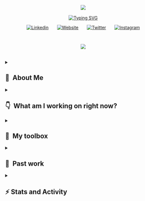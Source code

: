 <p align="center">
  <a href="https://github.com/MadeByParker">
    <img src="https://imgur.com/CcIl23O.png"/>
  </a>
</p>

<p align="center">
  <!-- Typing SVG by DenverCoder1 - https://github.com/DenverCoder1/readme-typing-svg -->
  <a href="https://git.io/typing-svg"><img src="https://readme-typing-svg.demolab.com?font=Fira+Code&size=22&pause=1000&color=0884DF&center=true&vCenter=true&random=false&width=540&height=55&lines=Always+learning+new+things;Data+Forensics+Investigator+in+the+day;Web+Developer+at+night;Cyber+Security+Advocate;5%2B+years+of+coding+experience" alt="Typing SVG" /></a>
</p>

<p align="center">
  <a href="https://www.linkedin.com/in/madebyparker/"><img width="32px" alt="Linkedin" title="Linkedin" src="https://imgur.com/kHKUX5F.png"/></a>
  &#8287;&#8287;&#8287;&#8287;&#8287;
  <a href="https://harryparker.co.uk/"><img width="32" alt="Website" title="Website" src="https://imgur.com/oEMrwNP.png"/></a>
  &#8287;&#8287;&#8287;&#8287;&#8287;
  <a href="https://twitter.com/MadeByParker12"><img width="32" alt="Twitter" title="Twitter" src="https://imgur.com/LSb3I96.png"/></a>
  &#8287;&#8287;&#8287;&#8287;&#8287;
  <a href="https://www.instagram.com/_madebyparker/"><img width="32" alt="Instagram" title="Instagram" src="https://imgur.com/42s3BEX.png"/></a>
</p>

<br/> 

<p align="center">
  <a href="https://github.com/MadeByParker">
    <img src="https://imgur.com/6gBBfs8.png" height="128px"/>
  </a>
</p>

<br/>

<details>
  <summary><h2>👦 &nbsp;About Me</h2></summary>

  <h3>👋 &nbsp;Hi there, my name is Harry</h3>

  <p align="left">I have a big interest in technology (more specifically Cyber Security and protecting people online), currently working in Data Forensics. I enjoy coding cyber security projects, wondering about how AI will take over the world alongside creating interactive, user-friendly UI websites. I play football, sometimes too passionate, enjoy playing video games and being an all-round good human being. You can find me on Instagram <a href="https://www.instagram.com/_madebyparker/">@_madebyparker</a>. You can also check out my <a href="https://harryparker.co.uk">personal portfolio</a> for more.</p>

  
  <h3>🎓 &nbsp;Education:</h3> 

<p align="left">
  <ul>
    <li>Plymouth University (2019 - 2020): BSc (Hons) Computer Science Foundation Year - 1st (First Class)</li>
    <li>Plymouth University (2020 - 2023): BSc (Hons) Computer Science (Cyber Security) - 2:1 (Upper Second)</li>
  </ul>

</details>

<details>
  <summary><h2>👇 &nbsp;What am I working on right now?</h2></summary>

<h3><b>Coming Soon in 2024</b></h3>

<p align="left">I'm currently working on my new personal portfolio website. This will incorporate all of my knowledge of Cyber Security and Web Development to design and create an 3D interactive portfolio which will display the arsenal of skills that I have obtained through education and self learning. Follow the journey <a href="https://github.com/MadeByParker/Parker-Command-Central">here</a>.</p>

<p align="center">
  <a href="https://github.com/MadeByParker/Parker-Command-Central">
    <img src="https://imgur.com/zQnj8nb.png"/>
  </a>
</p>

</details>

<details>
  <summary><h2>🧰 &nbsp;My toolbox</h2></summary>

  <h3>👨‍💻 Programming and Markup Languages</h3>

  <img src="https://cdn.jsdelivr.net/gh/devicons/devicon@latest/icons/html5/html5-original.svg" alt="HTML5" width="50" height="50"/> &nbsp;
  <img src="https://cdn.jsdelivr.net/gh/devicons/devicon@latest/icons/css3/css3-original.svg" alt="CSS3" width="50" height="50"/> &nbsp;
  <img src="https://cdn.jsdelivr.net/gh/devicons/devicon@latest/icons/javascript/javascript-original.svg" alt="JavaScript" width="50" height="50"/> &nbsp;
  <img src="https://raw.githubusercontent.com/devicons/devicon/1119b9f84c0290e0f0b38982099a2bd027a48bf1/icons/nodejs/nodejs-plain.svg" alt="NodeJS" width="50" height="50"/> &nbsp;
  <img src="https://github.com/devicons/devicon/blob/master/icons/csharp/csharp-original.svg" alt="C-Sharp" width="50" height="50"/> &nbsp;
  <img src="https://github.com/devicons/devicon/blob/master/icons/python/python-original.svg" alt="Python" width="50" height="50"/> &nbsp;
  <img src="https://github.com/devicons/devicon/blob/master/icons/mysql/mysql-original.svg" alt="Python" width="50" height="50"/> 

  <br/>
  
  <h3>🧰 Frameworks and Libraries</h3>

  <img src="https://cdn.jsdelivr.net/gh/devicons/devicon@latest/icons/bootstrap/bootstrap-original-wordmark.svg" alt="Bootstrap" width="50" height="50"/> &nbsp;
  <img src="https://cdn.jsdelivr.net/gh/devicons/devicon@latest/icons/fastapi/fastapi-original.svg" alt="FastAPI" width="50" height="50"/> &nbsp;
  <img src="https://cdn.jsdelivr.net/gh/devicons/devicon@latest/icons/jupyter/jupyter-original-wordmark.svg" alt="Jupyter" width="50" height="50"/> &nbsp;
  <img src="https://cdn.jsdelivr.net/gh/devicons/devicon@latest/icons/materializecss/materializecss-original.svg" alt="MaterializeCSS" width="50" height="50"/> &nbsp;
  <img src="https://cdn.jsdelivr.net/gh/devicons/devicon@latest/icons/numpy/numpy-original.svg" alt="NumPy" width="50" height="50"/> &nbsp;
  <img src="https://cdn.jsdelivr.net/gh/devicons/devicon@latest/icons/pandas/pandas-original.svg" alt="Pandas" width="50" height="50"/> &nbsp;
  <img src="https://cdn.jsdelivr.net/gh/devicons/devicon@latest/icons/react/react-original.svg" alt="react JS" width="50" height="50"/> &nbsp;
  <img src="https://cdn.jsdelivr.net/gh/devicons/devicon@latest/icons/tailwindcss/tailwindcss-original.svg" alt="Tailwind CSS" width="50" height="50"/> &nbsp;
  <img src="https://cdn.jsdelivr.net/gh/devicons/devicon@latest/icons/tensorflow/tensorflow-original.svg" alt="Tensorflow" width="50" height="50"/> 

  <br/>
          
  <h3>🗄️ Databases and Cloud Hosting</h3>

  <img src="https://cdn.jsdelivr.net/gh/devicons/devicon@latest/icons/azuresqldatabase/azuresqldatabase-original.svg" alt="AzureSQLServer" width="50" height="50"/> &nbsp;
  <img src="https://cdn.jsdelivr.net/gh/devicons/devicon@latest/icons/firebase/firebase-original.svg" alt="Firebase" width="50" height="50"/>

  <br/>

  <h3>💻 Software and Tools</h3>
  
  <img src="https://raw.githubusercontent.com/simple-icons/simple-icons/59d470ff71fe8ba3d2df9ba45a2ef90c790e23f0/icons/adobe.svg" alt="Adobe" width="50" height="50"/> &nbsp;
  <img src="https://cdn.jsdelivr.net/gh/devicons/devicon@latest/icons/photoshop/photoshop-original.svg" alt="Photoshop" width="50" height="50"/> &nbsp;
  <img src="https://cdn.jsdelivr.net/gh/devicons/devicon@latest/icons/premierepro/premierepro-original.svg" alt="Premiere Pro" width="50" height="50"/> &nbsp;
  <img src="https://cdn.jsdelivr.net/gh/devicons/devicon@latest/icons/aftereffects/aftereffects-original.svg" alt="After Effects" width="50" height="50"/> &nbsp;
  <img src="https://github.com/devicons/devicon/blob/master/icons/jira/jira-original-wordmark.svg" alt="Jira" width="50" height="50"/> &nbsp;
  <img src="https://cdn.jsdelivr.net/gh/devicons/devicon@latest/icons/trello/trello-original.svg" alt="Trello" width="50" height="50"/> &nbsp;
  <img src="https://cdn.jsdelivr.net/gh/devicons/devicon@latest/icons/git/git-original.svg" alt="git" width="50" height="50"/> &nbsp;
  <img src="https://github.com/CyrisXD/CyrisXD/raw/master/assets/Github.png" alt="Github" width="50" height="50"/> &nbsp;
  <img src="https://cdn.jsdelivr.net/gh/devicons/devicon@latest/icons/vscode/vscode-original.svg" alt="VSCode" width="50" height="50"/> &nbsp;
  <img src="https://cdn.jsdelivr.net/gh/devicons/devicon@latest/icons/googlecloud/googlecloud-original.svg" alt="Google Cloud" width="50" height="50"/> &nbsp;
  <img src="https://cdn.jsdelivr.net/gh/devicons/devicon@latest/icons/postman/postman-original.svg" alt="Postman" width="50" height="50"/> &nbsp;
  <img src="https://cdn.jsdelivr.net/gh/devicons/devicon@latest/icons/stackoverflow/stackoverflow-original.svg" alt="Stack Overflow" width="50" height="50"/>
  
</details>

<details>
  <summary><h2>📕 &nbsp;Past work</h2></summary>

  <p align="left">
    <a href="https://github.com/MadeByParker/FaceCCTV"><img width="360" src="https://github-readme-stats.vercel.app/api/pin/?username=MadeByParker&repo=FaceCCTV&theme=react&bg_color=050f2c&title_color=00aeff&hide_border=true&icon_color=2dde98&show_icons=false" alt="COMP2002 AI Projects"></a>
    <a href="https://github.com/MadeByParker/COMP2002-Artificial-Intelligence-Projects"><img width="360" src="https://github-readme-stats.vercel.app/api/pin/?username=MadeByParker&repo=Artificial_Intelligence_COMP2002&theme=react&bg_color=050f2c&title_color=00aeff&hide_border=true&icon_color=2dde98&show_icons=false" alt="COMP2002 AI Projects"></a>
    <a href="https://github.com/MadeByParker/Sound-Factory"><img width="360" src="https://github-readme-stats.vercel.app/api/pin/?username=MadeByParker&repo=Sound-Factory&theme=react&bg_color=050f2c&title_color=00aeff&hide_border=true&icon_color=2dde98&show_icons=false" alt="COMP2002 AI Projects"></a>
    <a href="https://github.com/MadeByParker/COMP1004-Security-Dashboard"><img width="360" src="https://github-readme-stats.vercel.app/api/pin/?username=MadeByParker&repo=COMP1004-Security-Dashboard&theme=react&bg_color=050f2c&title_color=00aeff&hide_border=true&icon_color=2dde98&show_icons=false" alt="COMP2002 AI Projects"></a>

  </p>

  <a href="https://github.com/MadeByParker?tab=repositories&sort=stargazers"><img alt="All Repositories" title="All Repositories" src="https://img.shields.io/badge/Link%20to%20all%20Repos-050f2c?style=for-the-badge&logo=github&logoColor=28c48b"/></a>
  
</details>

<details> 
  <summary><h2>⚡ Stats and Activity</h2></summary>

  <h3>🔥 Streak Stats</h3>

  <!-- GitHub Readme Streak Stats - https://github.com/DenverCoder1/github-readme-streak-stats -->
  <p>
    <a href="https://git.io/streak-stats"><img src="https://streak-stats.demolab.com?user=MadeByParker&theme=algolia&hide_border=true&border_radius=5" alt="GitHub Streak" /></a>
  </p>

  <h3>💻 GitHub Profile Stats</h3>

  <!-- https://github.com/anuraghazra/github-readme-stats -->

  <a href="https://github.com/anuraghazra/github-readme-stats"><img alt="My Github Stats" src="https://github-readme-stats.vercel.app/api/?username=MadeByParker&count_private=true&theme=algolia&hide_border=true" height="192px"/></a>
  <a href="https://github.com/anuraghazra/github-readme-stats"><img alt="DenverCoder1's Top Languages" src="https://github-readme-stats.vercel.app/api/top-langs/?username=MadeByParker&langs_count=8&layout=compact&theme=algolia&hide=PHP&hide_border=true" height="192px"/></a>
  <br/>

  <b>Note:</b> Top languages is only a metric of the languages my public code consists of and doesn't reflect experience or skill level.
  
  <!-- https://github.com/ashutosh00710/github-readme-activity-graph -->

  <a href="https://github.com/ashutosh00710/github-readme-activity-graph"><img alt="MadeByParker's Activity Graph" src="https://github-readme-activity-graph.vercel.app/graph/?username=MadeByParker&bg_color=010628&color=fdfdfd&line=0098e1&point=FFFFFF&hide_border=true" /></a>
  
</details>

<!--

## Template card

  <a href="https://github.com/MadeByParker/COMP1004-Security-Dashboard"><img width="360" src="https://github-readme-stats.vercel.app/api/pin/?username=MadeByParker&repo=COMP1004-Security-Dashboard&theme=angolia&bg_color=273849&title_color=41b581&icon_color=007ec6&color=FFFFFF&hide_border=true&show_icons=false&show_description=false" alt="COMP2002 AI Projects"></a>

## 💻 Technologies Used:

* Visual Studio 2019 / VSC.
* Boostrap v4 / v5.
* Materialize CSS / Tailwind CSS
* C#
* HTML, CSS, JavaScript
* C# Console App (.NET Framework)
* Google Firebase (Authentication, Cloud Storage, and Hosting)
* Microsoft Azure Hosting
* angolia
* PHP -->
